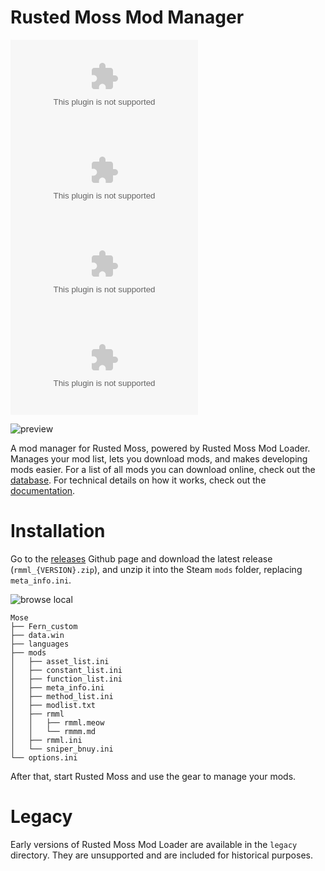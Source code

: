 # Rusted Moss Mod Manager

![RMML Latest Downloads](https://img.shields.io/github/downloads/Harlem512/rm-mod-manager/1.4b/rmml_6_14b.zip?color=blue&label=latest)
![RMML Historical Downloads](https://img.shields.io/github/downloads/Harlem512/rm-mod-manager/1.4/rmml_6_14.zip?color=blue&label=latest)
![RMML Historical Downloads](https://img.shields.io/github/downloads/Harlem512/rm-mod-manager/1.3/rmml_6_13.zip?color=blue&label=historical)
![RMML Historical Downloads](https://img.shields.io/github/downloads/Harlem512/rm-mod-manager/1.2/rmml_6_12.zip?color=blue&label=historical)

![preview](preview.gif)

A mod manager for Rusted Moss, powered by Rusted Moss Mod Loader. Manages your mod list, lets you download mods, and makes developing mods easier. For a list of all mods you can download online, check out the [database](https://github.com/Harlem512/rm-mod-database). For technical details on how it works, check out the [documentation](https://harlem512.github.io/rm-docs/rmml).

# Installation

Go to the [releases](https://github.com/Harlem512/rm-mod-manager/releases) Github page and download the latest release (`rmml_{VERSION}.zip`), and unzip it into the Steam `mods` folder, replacing `meta_info.ini`.

![browse local](https://harlem512.github.io/docs/browseLocalFiles.png)

```path
Mose
├── Fern_custom
├── data.win
├── languages
├── mods
│   ├── asset_list.ini
│   ├── constant_list.ini
│   ├── function_list.ini
│   ├── meta_info.ini
│   ├── method_list.ini
│   ├── modlist.txt
│   ├── rmml
│   │   ├── rmml.meow
│   │   └── rmmm.md
│   ├── rmml.ini
│   └── sniper_bnuy.ini
└── options.ini
```

After that, start Rusted Moss and use the gear to manage your mods.

# Legacy

Early versions of Rusted Moss Mod Loader are available in the `legacy` directory. They are unsupported and are included for historical purposes.
